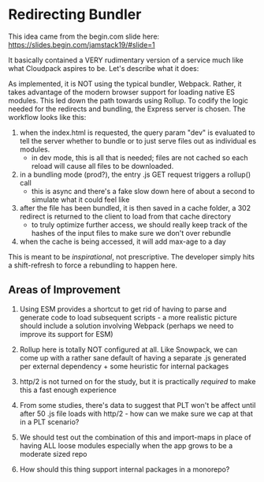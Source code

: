 # Redirecting Bundler

This idea came from the begin.com slide here: https://slides.begin.com/jamstack19/#slide=1

It basically contained a VERY rudimentary version of a service much like what Cloudpack aspires to be. Let's describe what it does:

As implemented, it is NOT using the typical bundler, Webpack. Rather, it takes advantage of the modern browser support for loading native ES modules. This led down the path towards using Rollup. To codify the logic needed for the redirects and bundling, the Express server is chosen. The workflow looks like this:

1. when the index.html is requested, the query param "dev" is evaluated to tell the server whether to bundle or to just serve files out as individual es modules.
   - in dev mode, this is all that is needed; files are not cached so each reload will cause all files to be downloaded.
2. in a bundling mode (prod?), the entry .js GET request triggers a rollup() call
   - this is async and there's a fake slow down here of about a second to simulate what it could feel like
3. after the file has been bundled, it is then saved in a cache folder, a 302 redirect is returned to the client to load from that cache directory
   - to truly optimize further access, we should really keep track of the hashes of the input files to make sure we don't over rebundle
4. when the cache is being accessed, it will add max-age to a day

This is meant to be _inspirational_, not prescriptive. The developer simply hits a shift-refresh to force a rebundling to happen here.

## Areas of Improvement

1. Using ESM provides a shortcut to get rid of having to parse and generate code to load subsequent scripts - a more realistic picture should include a solution involving Webpack (perhaps we need to improve its support for ESM)

2. Rollup here is totally NOT configured at all. Like Snowpack, we can come up with a rather sane default of having a separate .js generated per external dependency + some heuristic for internal packages

3. http/2 is not turned on for the study, but it is practically _required_ to make this a fast enough experience

4. From some studies, there's data to suggest that PLT won't be affect until after 50 .js file loads with http/2 - how can we make sure we cap at that in a PLT scenario?

5. We should test out the combination of this and import-maps in place of having ALL loose modules especially when the app grows to be a moderate sized repo

6. How should this thing support internal packages in a monorepo?
